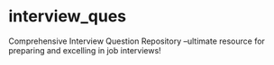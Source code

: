 # interview_ques
Comprehensive Interview Question Repository –ultimate resource for preparing and excelling in job interviews!
